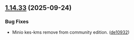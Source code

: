## [1.14.33](https://github.com/arpanrec/arpanrec.nebula/compare/1.14.32...1.14.33) (2025-09-24)


### Bug Fixes

* Minio kes-kms remove from community edition. ([de10932](https://github.com/arpanrec/arpanrec.nebula/commit/de10932d40b5b4a18224a5f242126997c121e880))
